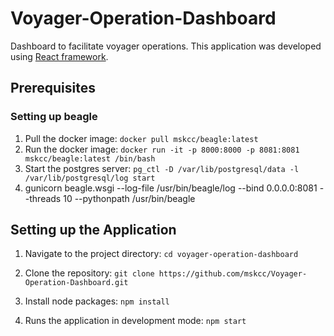 # Voyager-Operation-Dashboard

Dashboard to facilitate voyager operations. This application was developed using [React framework](https://reactjs.org/).

## Prerequisites

### Setting up beagle

1. Pull the docker image: `docker pull mskcc/beagle:latest`
2. Run the docker image: `docker run -it -p 8000:8000 -p 8081:8081 mskcc/beagle:latest /bin/bash`
3. Start the postgres server: `pg_ctl -D /var/lib/postgresql/data -l /var/lib/postgresql/log start`
4. gunicorn beagle.wsgi --log-file /usr/bin/beagle/log --bind 0.0.0.0:8081 --threads 10 --pythonpath /usr/bin/beagle

## Setting up the Application

1. Navigate to the project directory: `cd voyager-operation-dashboard`

2. Clone the repository: `git clone https://github.com/mskcc/Voyager-Operation-Dashboard.git`

3. Install node packages: `npm install`

4. Runs the application in development mode: `npm start`
